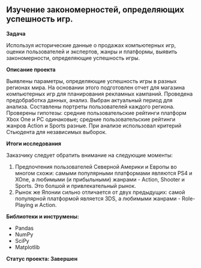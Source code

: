 ## Изучение закономерностей, определяющих успешность игр.


**Задача**   

Используя исторические данные о продажах компьютерных игр, оценки пользователей и экспертов, жанры и платформы, выявить закономерности, определяющие успешность игры.

**Описание проекта**

Выявлены параметры, определяющие успешность игры в разных регионах мира. На основании этого подготовлен отчет для магазина компьютерных игр для планирования рекламных кампаний. Проведена предобработка данных, анализ. Выбран актуальный период для анализа. Составлены портреты пользователей каждого региона. Проверены гипотезы: средние пользовательские рейтинги платформ Xbox One и PC одинаковые; средние пользовательские рейтинги жанров Action и Sports разные. При анализе использовал критерий Стьюдента для независимых выборок.

**Итоги исследования**

Заказчику следует обратить внимание на следующие моменты:
1. Предпочтения пользователей Северной Америки и Европы во многом схожи: самыми популярными платформами являются PS4 и XOne, а любимыми (и прибыльными) жанрами - Action, Shooter и Sports. Это болшой и привлекательный рынок.
2. Рынок же Японии сильно отличается от двух предыдущих: самой популярной платформой является 3DS, а любимыми жанрами - Role-Playing и Action.

**Библиотеки и инструмены:**
- Pandas
- NumPy
- SciPy
- Matplotlib

**Статус проекта: Завершен**

